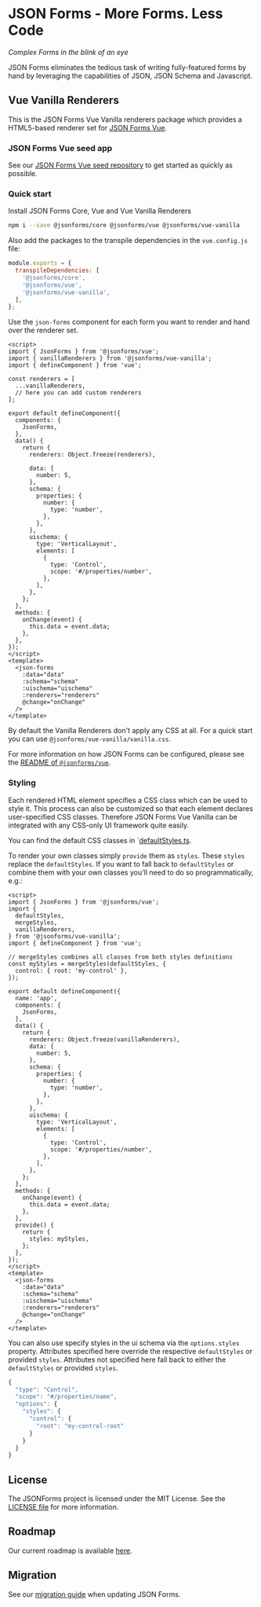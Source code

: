 # JSON Forms - More Forms. Less Code

_Complex Forms in the blink of an eye_

JSON Forms eliminates the tedious task of writing fully-featured forms by hand by leveraging the capabilities of JSON, JSON Schema and Javascript.

## Vue Vanilla Renderers

This is the JSON Forms Vue Vanilla renderers package which provides a HTML5-based renderer set for [JSON Forms Vue](https://github.com/eclipsesource/jsonforms/blob/master/packages/vue).

### JSON Forms Vue seed app

See our [JSON Forms Vue seed repository](https://github.com/eclipsesource/jsonforms-vue-seed) to get started as quickly as possible.

### Quick start

Install JSON Forms Core, Vue and Vue Vanilla Renderers

```bash
npm i --save @jsonforms/core @jsonforms/vue @jsonforms/vue-vanilla
```

Also add the packages to the transpile dependencies in the `vue.config.js` file:

```js
module.exports = {
  transpileDependencies: [
    '@jsonforms/core',
    '@jsonforms/vue',
    '@jsonforms/vue-vanilla',
  ],
};
```

Use the `json-forms` component for each form you want to render and hand over the renderer set.

```vue
<script>
import { JsonForms } from '@jsonforms/vue';
import { vanillaRenderers } from '@jsonforms/vue-vanilla';
import { defineComponent } from 'vue';

const renderers = [
  ...vanillaRenderers,
  // here you can add custom renderers
];

export default defineComponent({
  components: {
    JsonForms,
  },
  data() {
    return {
      renderers: Object.freeze(renderers),

      data: {
        number: 5,
      },
      schema: {
        properties: {
          number: {
            type: 'number',
          },
        },
      },
      uischema: {
        type: 'VerticalLayout',
        elements: [
          {
            type: 'Control',
            scope: '#/properties/number',
          },
        ],
      },
    };
  },
  methods: {
    onChange(event) {
      this.data = event.data;
    },
  },
});
</script>
<template>
  <json-forms
    :data="data"
    :schema="schema"
    :uischema="uischema"
    :renderers="renderers"
    @change="onChange"
  />
</template>
```

By default the Vanilla Renderers don't apply any CSS at all.
For a quick start you can use `@jsonforms/vue-vanilla/vanilla.css`.

For more information on how JSON Forms can be configured, please see the [README of `@jsonforms/vue`](https://github.com/eclipsesource/jsonforms/blob/master/packages/vue/README.md).

### Styling

Each rendered HTML element specifies a CSS class which can be used to style it.
This process can also be customized so that each element declares user-specified CSS classes.
Therefore JSON Forms Vue Vanilla can be integrated with any CSS-only UI framework quite easily.

You can find the default CSS classes in `[defaultStyles.ts](https://github.com/eclipsesource/jsonforms/blob/master/packages/vue-vanilla/src/styles/defaultStyles.ts).

To render your own classes simply `provide` them as `styles`.
These `styles` replace the `defaultStyles`.
If you want to fall back to `defaultStyles` or combine them with your own classes you'll need to do so programmatically, e.g.:

```vue
<script>
import { JsonForms } from '@jsonforms/vue';
import {
  defaultStyles,
  mergeStyles,
  vanillaRenderers,
} from '@jsonforms/vue-vanilla';
import { defineComponent } from 'vue';

// mergeStyles combines all classes from both styles definitions
const myStyles = mergeStyles(defaultStyles, {
  control: { root: 'my-control' },
});

export default defineComponent({
  name: 'app',
  components: {
    JsonForms,
  },
  data() {
    return {
      renderers: Object.freeze(vanillaRenderers),
      data: {
        number: 5,
      },
      schema: {
        properties: {
          number: {
            type: 'number',
          },
        },
      },
      uischema: {
        type: 'VerticalLayout',
        elements: [
          {
            type: 'Control',
            scope: '#/properties/number',
          },
        ],
      },
    };
  },
  methods: {
    onChange(event) {
      this.data = event.data;
    },
  },
  provide() {
    return {
      styles: myStyles,
    };
  },
});
</script>
<template>
  <json-forms
    :data="data"
    :schema="schema"
    :uischema="uischema"
    :renderers="renderers"
    @change="onChange"
  />
</template>
```

You can also use specify styles in the ui schema via the `options.styles` property.
Attributes specified here override the respective `defaultStyles` or provided `styles`.
Attributes not specified here fall back to either the `defaultStyles` or provided `styles`.

```js
{
  "type": "Control",
  "scope": "#/properties/name",
  "options": {
    "styles": {
      "control": {
        "root": "my-control-root"
      }
    }
  }
}
```

## License

The JSONForms project is licensed under the MIT License. See the [LICENSE file](https://github.com/eclipsesource/jsonforms/blob/master/LICENSE-MIT) for more information.

## Roadmap

Our current roadmap is available [here](https://github.com/eclipsesource/jsonforms/blob/master/ROADMAP.md).

## Migration

See our [migration guide](https://github.com/eclipsesource/jsonforms/blob/master/MIGRATION.md) when updating JSON Forms.
